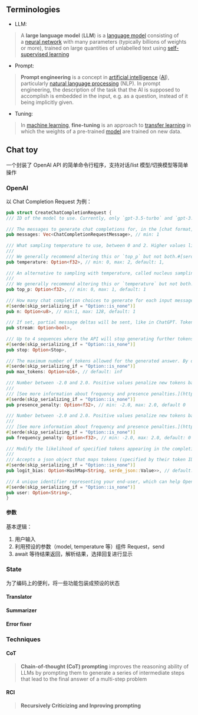 ## Terminologies

* LLM: 
>A **large language model** (**LLM**) is a [language model](https://en.wikipedia.org/wiki/Language_model "Language model") consisting of a [neural network](https://en.wikipedia.org/wiki/Artificial_neural_network "Artificial neural network") with many parameters (typically billions of weights or more), trained on large quantities of unlabelled text using [self-supervised learning](https://en.wikipedia.org/wiki/Self-supervised_learning)


* Prompt: 
>**Prompt engineering** is a concept in [artificial intelligence](https://en.wikipedia.org/wiki/Artificial_intelligence "Artificial intelligence") ([AI](https://en.wikipedia.org/wiki/Artificial_intelligence "Artificial intelligence")), particularly [natural language processing](https://en.wikipedia.org/wiki/Natural_language_processing "Natural language processing") (NLP). In prompt engineering, the description of the task that the AI is supposed to accomplish is embedded in the input, e.g. as a question, instead of it being implicitly given.


* Tuning:
>In [machine learning](https://en.wikipedia.org/wiki/Machine_learning "Machine learning"), **fine-tuning** is an approach to [transfer learning](https://en.wikipedia.org/wiki/Transfer_learning "Transfer learning") in which the weights of a pre-trained [model](https://en.wikipedia.org/wiki/Model "Model") are trained on new data.



## Chat toy
一个封装了 OpenAI API 的简单命令行程序，支持对话/list 模型/切换模型等简单操作

### OpenAI
以 Chat Completion Request 为例：
```rust
pub struct CreateChatCompletionRequest {  
/// ID of the model to use. Currently, only `gpt-3.5-turbo` and `gpt-3.5-turbo-0301` are supported.pub model: String,  
  
/// The messages to generate chat completions for, in the [chat format](https://platform.openai.com/docs/guides/chat/introduction).  
pub messages: Vec<ChatCompletionRequestMessage>, // min: 1  
  
/// What sampling temperature to use, between 0 and 2. Higher values like 0.8 will make the output more random, while lower values like 0.2 will make it more focused and deterministic.  
///  
/// We generally recommend altering this or `top_p` but not both.#[serde(skip_serializing_if = "Option::is_none")]  
pub temperature: Option<f32>, // min: 0, max: 2, default: 1,  
  
/// An alternative to sampling with temperature, called nucleus sampling, where the model considers the results of the tokens with top_p probability mass. So 0.1 means only the tokens comprising the top 10% probability mass are considered.  
///  
/// We generally recommend altering this or `temperature` but not both.#[serde(skip_serializing_if = "Option::is_none")]  
pub top_p: Option<f32>, // min: 0, max: 1, default: 1  
  
/// How many chat completion choices to generate for each input message.  
#[serde(skip_serializing_if = "Option::is_none")]  
pub n: Option<u8>, // min:1, max: 128, default: 1  
  
/// If set, partial message deltas will be sent, like in ChatGPT. Tokens will be sent as data-only [server-sent events](https://developer.mozilla.org/en-US/docs/Web/API/Server-sent_events/Using_server-sent_events#Event_stream_format) as they become available, with the stream terminated by a `data: [DONE]` message.#[serde(skip_serializing_if = "Option::is_none")]  
pub stream: Option<bool>,  
  
/// Up to 4 sequences where the API will stop generating further tokens.  
#[serde(skip_serializing_if = "Option::is_none")]  
pub stop: Option<Stop>,  
  
/// The maximum number of tokens allowed for the generated answer. By default, the number of tokens the model can return will be (4096 - prompt tokens).  
#[serde(skip_serializing_if = "Option::is_none")]  
pub max_tokens: Option<u16>, // default: inf  
  
/// Number between -2.0 and 2.0. Positive values penalize new tokens based on whether they appear in the text so far, increasing the model's likelihood to talk about new topics.  
///  
/// [See more information about frequency and presence penalties.](https://platform.openai.com/docs/api-reference/parameter-details)  
#[serde(skip_serializing_if = "Option::is_none")]  
pub presence_penalty: Option<f32>, // min: -2.0, max: 2.0, default 0  
  
/// Number between -2.0 and 2.0. Positive values penalize new tokens based on their existing frequency in the text so far, decreasing the model's likelihood to repeat the same line verbatim.  
///  
/// [See more information about frequency and presence penalties.](https://platform.openai.com/docs/api-reference/parameter-details)  
#[serde(skip_serializing_if = "Option::is_none")]  
pub frequency_penalty: Option<f32>, // min: -2.0, max: 2.0, default: 0  
  
/// Modify the likelihood of specified tokens appearing in the completion.  
///  
/// Accepts a json object that maps tokens (specified by their token ID in the tokenizer) to an associated bias value from -100 to 100. Mathematically, the bias is added to the logits generated by the model prior to sampling. The exact effect will vary per model, but values between -1 and 1 should decrease or increase likelihood of selection; values like -100 or 100 should result in a ban or exclusive selection of the relevant token.  
#[serde(skip_serializing_if = "Option::is_none")]  
pub logit_bias: Option<HashMap<String, serde_json::Value>>, // default: null  
  
/// A unique identifier representing your end-user, which can help OpenAI to monitor and detect abuse. [Learn more](https://platform.openai.com/docs/guides/safety-best-practices/end-user-ids).  
#[serde(skip_serializing_if = "Option::is_none")]  
pub user: Option<String>,  
}
```

#### 参数

基本逻辑： 
1. 用户输入
2. 利用预设的参数（model, temperature 等）组件 Request，send
3. await 等待结果返回，解析结果，选择回复进行显示

### State
为了编码上的便利，将一些功能包装成预设的状态

#### Translator

#### Summarizer

#### Error fixer


### Techniques


#### CoT
>**Chain-of-thought (CoT) prompting** improves the reasoning ability of LLMs by prompting them to generate a series of intermediate steps that lead to the final answer of a multi-step problem


#### RCI
> **Recursively Criticizing and Inproving prompting** 